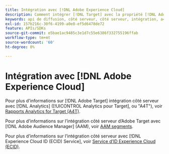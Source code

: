 ```yaml
---
title: Intégration avec [!DNL Adobe Experience Cloud]
description: Comment intégrer [!DNL Target] avec la propriété [!DNL Adobe Experience Cloud]?
keywords: api de diffusion, côté serveur, côté serveur, intégration, a4t
exl-id: 157b216c-30f6-4199-a0e8-ef5d6478de72
feature: APIs/SDKs
source-git-commit: e5bae1ac9485c3e1d7c55e6386f332755196ffab
workflow-type: tm+mt
source-wordcount: '60'
ht-degree: 0%

---
```


# Intégration avec [!DNL Adobe Experience Cloud]

Pour plus d’informations sur [!DNL Adobe Target] intégration côté serveur avec [!DNL Analytics] ([!UICONTROL Analytics pour Target], ou &quot;A4T&quot;), voir [Rapports Analytics for Target (A4T)](/help/dev/implement/server-side/sdk-guides/integration-with-experience-cloud/a4t-reporting.md).

Pour plus d’informations sur l’intégration côté serveur d’Adobe Target avec [!DNL Adobe Audience Manager] (AAM), voir [AAM segments](/help/dev/implement/server-side/sdk-guides/integration-with-experience-cloud/aam-segments.md).

Pour plus d’informations sur l’intégration côté serveur avec [!DNL Experience Cloud ID (ECID) Service], voir [Service d’ID Experience Cloud (ECID)](/help/dev/implement/server-side/sdk-guides/integration-with-experience-cloud/ecid.md).
